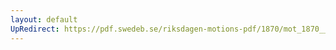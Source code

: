 ```yaml
---
layout: default
UpRedirect: https://pdf.swedeb.se/riksdagen-motions-pdf/1870/mot_1870__ak__00246.pdf
---
```

